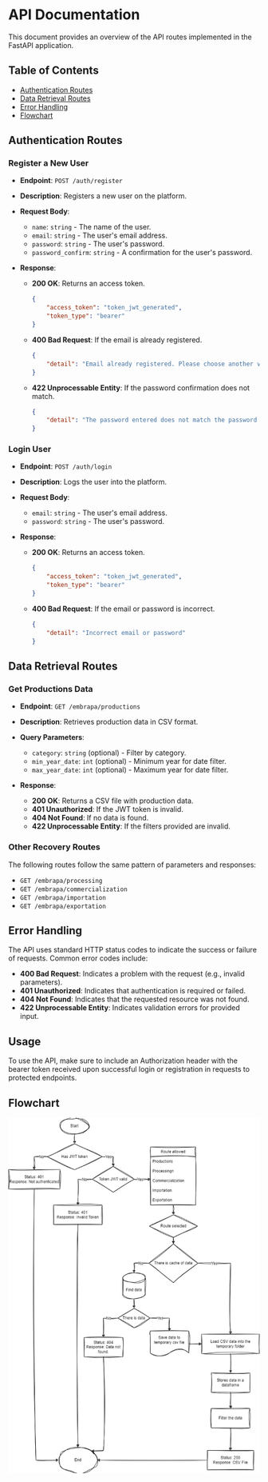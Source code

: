 # API Documentation

This document provides an overview of the API routes implemented in the FastAPI application.

## Table of Contents
- [Authentication Routes](#authentication-routes)
- [Data Retrieval Routes](#data-retrieval-routes)
- [Error Handling](#error-handling)
- [Flowchart](#flowchart)

## Authentication Routes

### Register a New User
- **Endpoint**: `POST /auth/register`
- **Description**: Registers a new user on the platform.
- **Request Body**:
  - `name`: `string` - The name of the user.
  - `email`: `string` - The user's email address.
  - `password`: `string` - The user's password.
  - `password_confirm`: `string` - A confirmation for the user's password.
  
- **Response**:
  - **200 OK**: Returns an access token.
    ```json
    {
        "access_token": "token_jwt_generated",
        "token_type": "bearer"
    }
    ```
  - **400 Bad Request**: If the email is already registered.
    ```json
    {
        "detail": "Email already registered. Please choose another valid email."
    }
    ```
  - **422 Unprocessable Entity**: If the password confirmation does not match.
    ```json
    {
        "detail": "The password entered does not match the password confirmation"
    }
    ```

### Login User
- **Endpoint**: `POST /auth/login`
- **Description**: Logs the user into the platform.
- **Request Body**:
  - `email`: `string` - The user's email address.
  - `password`: `string` - The user's password.

- **Response**:
  - **200 OK**: Returns an access token.
    ```json
    {
        "access_token": "token_jwt_generated",
        "token_type": "bearer"
    }
    ```
  - **400 Bad Request**: If the email or password is incorrect.
    ```json
    {
        "detail": "Incorrect email or password"
    }
    ```

## Data Retrieval Routes

### Get Productions Data
- **Endpoint**: `GET /embrapa/productions`
- **Description**: Retrieves production data in CSV format.
- **Query Parameters**:
  - `category`: `string` (optional) - Filter by category.
  - `min_year_date`: `int` (optional) - Minimum year for date filter.
  - `max_year_date`: `int` (optional) - Maximum year for date filter.

- **Response**:
  - **200 OK**: Returns a CSV file with production data.
  - **401 Unauthorized**: If the JWT token is invalid.
  - **404 Not Found**: If no data is found.
  - **422 Unprocessable Entity**: If the filters provided are invalid.

### Other Recovery Routes
The following routes follow the same pattern of parameters and responses:
- `GET /embrapa/processing`
- `GET /embrapa/commercialization`
- `GET /embrapa/importation`
- `GET /embrapa/exportation`

## Error Handling

The API uses standard HTTP status codes to indicate the success or failure of requests. Common error codes include:
- **400 Bad Request**: Indicates a problem with the request (e.g., invalid parameters).
- **401 Unauthorized**: Indicates that authentication is required or failed.
- **404 Not Found**: Indicates that the requested resource was not found.
- **422 Unprocessable Entity**: Indicates validation errors for provided input.

## Usage
To use the API, make sure to include an Authorization header with the bearer token received upon successful login or registration in requests to protected endpoints.

## Flowchart
![Flowchart api](./flowchart_api.png)